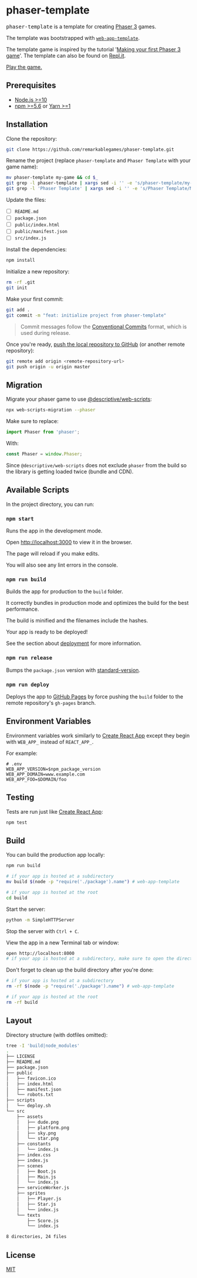 # phaser-template

<kbd>phaser-template</kbd> is a template for creating [Phaser 3](https://phaser.io/) games.

The template was bootstrapped with [`web-app-template`](https://github.com/remarkablemark/web-app-template).

The template game is inspired by the tutorial '[Making your first Phaser 3 game](https://phaser.io/tutorials/making-your-first-phaser-3-game)'. The template can also be found on [Repl.it](https://repl.it/talk/share/Phaser-Template/22850).

[Play the game.](https://remarkablegames.org/phaser-template/)

## Prerequisites

- [Node.js >=10](https://nodejs.org/en/download/)
- [npm >=5.6](https://www.npmjs.com/get-npm) or [Yarn >=1](https://yarnpkg.com/lang/en/docs/install/)

## Installation

Clone the repository:

```sh
git clone https://github.com/remarkablegames/phaser-template.git
```

Rename the project (replace `phaser-template` and `Phaser Template` with your game name):

```sh
mv phaser-template my-game && cd $_
git grep -l phaser-template | xargs sed -i '' -e 's/phaser-template/my-game/g'
git grep -l 'Phaser Template' | xargs sed -i '' -e 's/Phaser Template/My Game/g'
```

Update the files:

- [ ] `README.md`
- [ ] `package.json`
- [ ] `public/index.html`
- [ ] `public/manifest.json`
- [ ] `src/index.js`

Install the dependencies:

```sh
npm install
```

Initialize a new repository:

```sh
rm -rf .git
git init
```

Make your first commit:

```sh
git add .
git commit -m "feat: initialize project from phaser-template"
```

> Commit messages follow the [Conventional Commits](https://conventionalcommits.org/) format, which is used during release.

Once you're ready, [push the local repository to GitHub](https://help.github.com/articles/adding-an-existing-project-to-github-using-the-command-line/) (or another remote repository):

```sh
git remote add origin <remote-repository-url>
git push origin -u origin master
```

## Migration

Migrate your phaser game to use [@descriptive/web-scripts](https://www.npmjs.com/package/@descriptive/web-scripts):

```sh
npx web-scripts-migration --phaser
```

Make sure to replace:

```js
import Phaser from 'phaser';
```

With:

```js
const Phaser = window.Phaser;
```

Since `@descriptive/web-scripts` does not exclude `phaser` from the build so the library is getting loaded twice (bundle and CDN).

## Available Scripts

In the project directory, you can run:

### `npm start`

Runs the app in the development mode.

Open [http://localhost:3000](http://localhost:3000) to view it in the browser.

The page will reload if you make edits.

You will also see any lint errors in the console.

### `npm run build`

Builds the app for production to the `build` folder.

It correctly bundles in production mode and optimizes the build for the best performance.

The build is minified and the filenames include the hashes.

Your app is ready to be deployed!

See the section about [deployment](https://create-react-app.dev/docs/deployment/) for more information.

### `npm run release`

Bumps the `package.json` version with [standard-version](https://github.com/conventional-changelog/standard-version).

### `npm run deploy`

Deploys the app to [GitHub Pages](https://pages.github.com/) by force pushing the `build` folder to the remote repository's `gh-pages` branch.

## Environment Variables

Environment variables work similarly to [Create React App](https://create-react-app.dev/docs/adding-custom-environment-variables/) except they begin with `WEB_APP_` instead of `REACT_APP_`.

For example:

```
# .env
WEB_APP_VERSION=$npm_package_version
WEB_APP_DOMAIN=www.example.com
WEB_APP_FOO=$DOMAIN/foo
```

## Testing

Tests are run just like [Create React App](https://create-react-app.dev/docs/running-tests):

```sh
npm test
```

## Build

You can build the production app locally:

```sh
npm run build

# if your app is hosted at a subdirectory
mv build $(node -p "require('./package').name") # web-app-template

# if your app is hosted at the root
cd build
```

Start the server:

```sh
python -m SimpleHTTPServer
```

Stop the server with `Ctrl + C`.

View the app in a new Terminal tab or window:

```sh
open http://localhost:8000
# if your app is hosted at a subdirectory, make sure to open the directory
```

Don't forget to clean up the build directory after you're done:

```sh
# if your app is hosted at a subdirectory
rm -rf $(node -p "require('./package').name") # web-app-template

# if your app is hosted at the root
rm -rf build
```

## Layout

Directory structure (with dotfiles omitted):

```sh
tree -I 'build|node_modules'
.
├── LICENSE
├── README.md
├── package.json
├── public
│   ├── favicon.ico
│   ├── index.html
│   ├── manifest.json
│   └── robots.txt
├── scripts
│   └── deploy.sh
└── src
    ├── assets
    │   ├── dude.png
    │   ├── platform.png
    │   ├── sky.png
    │   └── star.png
    ├── constants
    │   └── index.js
    ├── index.css
    ├── index.js
    ├── scenes
    │   ├── Boot.js
    │   ├── Main.js
    │   └── index.js
    ├── serviceWorker.js
    ├── sprites
    │   ├── Player.js
    │   ├── Star.js
    │   └── index.js
    └── texts
        ├── Score.js
        └── index.js

8 directories, 24 files
```

## License

[MIT](LICENSE)
